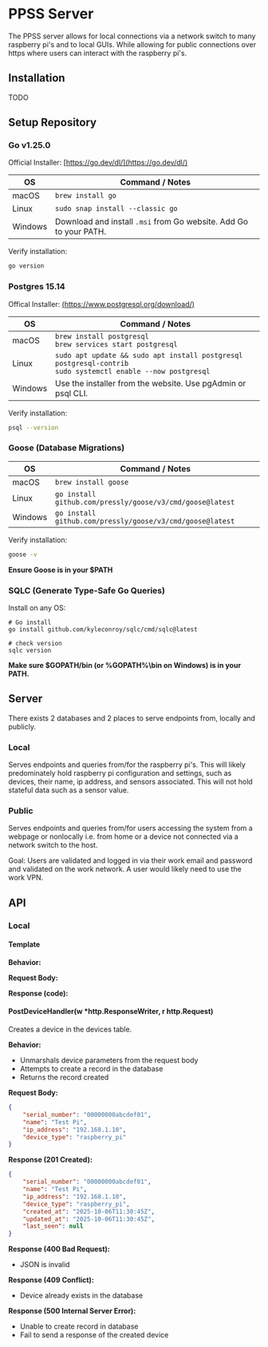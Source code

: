 # PPSS Server
The PPSS server allows for local connections via a network switch to many raspberry pi's and to local GUIs. While allowing for public connections over https where users can interact with the raspberry pi's.

## Installation
TODO

## Setup Repository
### Go v1.25.0
Official Installer: [https://go.dev/dl/](https://go.dev/dl/)

| OS      | Command / Notes |
|---------|----------------|
| macOS   | `brew install go` |
| Linux   | `sudo snap install --classic go` |
| Windows | Download and install `.msi` from Go website. Add Go to your PATH. |

Verify installation:

```bash
go version
```

### Postgres 15.14
Offical Installer: [(https://www.postgresql.org/download/)](https://www.postgresql.org/download/)

| OS        | Command / Notes |
|-----------|-----------------|
| macOS     | `brew install postgresql` <br> `brew services start postgresql` |
| Linux     | `sudo apt update && sudo apt install postgresql postgresql-contrib` <br> `sudo systemctl enable --now postgresql` |
| Windows   | Use the installer from the website. Use pgAdmin or psql CLI. |

Verify installation:
```bash
psql --version
```

### Goose (Database Migrations)
| OS        | Command / Notes |
|-----------|-----------------|
| macOS     | `brew install goose` |
| Linux     | `go install github.com/pressly/goose/v3/cmd/goose@latest` |
| Windows   | `go install github.com/pressly/goose/v3/cmd/goose@latest` |

Verify installation:
```bash
goose -v
```

**Ensure Goose is in your $PATH**

### SQLC (Generate Type-Safe Go Queries)
Install on any OS:
```
# Go install
go install github.com/kyleconroy/sqlc/cmd/sqlc@latest

# check version
sqlc version
```

**Make sure $GOPATH/bin (or %GOPATH%\bin on Windows) is in your PATH.**

## Server
There exists 2 databases and 2 places to serve endpoints from, locally and publicly.

### Local
Serves endpoints and queries from/for the raspberry pi's. This will likely predominately hold raspberry pi configuration and settings, such as devices, their name, ip address, and sensors associated. This will not hold stateful data such as a sensor value.

### Public
Serves endpoints and queries from/for users accessing the system from a webpage or nonlocally i.e. from home or a device not connected via a network switch to the host.

Goal: Users are validated and logged in via their work email and password and validated on the work network. A user would likely need to use the work VPN.

## API

### Local

#### Template
**Behavior:**

**Request Body:**

**Response (code):**

#### PostDeviceHandler(w *http.ResponseWriter, r http.Request)
Creates a device in the devices table.

**Behavior:**
- Unmarshals device parameters from the request body
- Attempts to create a record in the database
- Returns the record created

**Request Body:**
```json
{
    "serial_number": "00000000abcdef01",
    "name": "Test Pi",
    "ip_address": "192.168.1.10",
    "device_type": "raspberry_pi"
}
```

**Response (201 Created):**
```json
{
    "serial_number": "00000000abcdef01",
    "name": "Test Pi",
    "ip_address": "192.168.1.10",
    "device_type": "raspberry_pi",
    "created_at": "2025-10-06T11:30:45Z",
    "updated_at": "2025-10-06T11:30:45Z",
    "last_seen": null
}
```

**Response (400 Bad Request):**
- JSON is invalid

**Response (409 Conflict):**
- Device already exists in the database

**Response (500 Internal Server Error):**
- Unable to create record in database
- Fail to send a response of the created device



